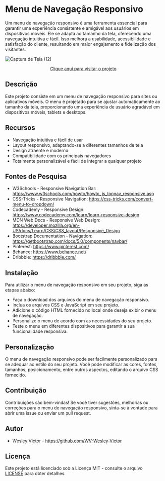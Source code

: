 # Menu de Navegação Responsivo
Um menu de navegação responsivo é uma ferramenta essencial para garantir uma experiência consistente e amigável aos usuários em dispositivos móveis. Ele se adapta ao tamanho da tela, oferecendo uma navegação intuitiva e fácil. Isso melhora a usabilidade, acessibilidade e satisfação do cliente, resultando em maior engajamento e fidelização dos visitantes.

![Captura de Tela (12)](https://github.com/WV-Wesley-Victor/Menu-de-Navegacao-Responsivo/assets/137107062/18866279-b48c-487c-89ba-98d25c31e7a7)

<p align="center">
  <a href="https://wv-wesley-victor.github.io/Menu-de-Navegacao-Responsivo/" target="_blank">Clique aqui para visitar o projeto</a>
</p>

## Descrição
Este projeto consiste em um menu de navegação responsivo para sites ou aplicativos móveis. O menu é projetado para se ajustar automaticamente ao tamanho da tela, proporcionando uma experiência de usuário agradável em dispositivos móveis, tablets e desktops.

## Recursos
* Navegação intuitiva e fácil de usar
* Layout responsivo, adaptando-se a diferentes tamanhos de tela
* Design atraente e moderno
* Compatibilidade com os principais navegadores
* Totalmente personalizável e fácil de integrar a qualquer projeto

## Fontes de Pesquisa
* W3Schools - Responsive Navigation Bar: https://www.w3schools.com/howto/howto_js_topnav_responsive.asp
* CSS-Tricks - Responsive Navigation: https://css-tricks.com/convert-menu-to-dropdown/
* Codecademy - Responsive Design: https://www.codecademy.com/learn/learn-responsive-design
* MDN Web Docs - Responsive Web Design: https://developer.mozilla.org/en-US/docs/Learn/CSS/CSS_layout/Responsive_Design
* Bootstrap Documentation - Navigation: https://getbootstrap.com/docs/5.0/components/navbar/
* Pinterest: https://www.pinterest.com/
* Behance: https://www.behance.net/
* Dribbble: https://dribbble.com/

## Instalação
Para utilizar o menu de navegação responsivo em seu projeto, siga as etapas abaixo:

* Faça o download dos arquivos do menu de navegação responsivo.
* Inclua os arquivos CSS e JavaScript em seu projeto.
* Adicione o código HTML fornecido no local onde deseja exibir o menu de navegação.
* Personalize o menu de acordo com as necessidades do seu projeto.
* Teste o menu em diferentes dispositivos para garantir a sua funcionalidade responsiva.

## Personalização
O menu de navegação responsivo pode ser facilmente personalizado para se adequar ao estilo do seu projeto. Você pode modificar as cores, fontes, tamanhos, posicionamento, entre outros aspectos, editando o arquivo CSS fornecido.

## Contribuição
Contribuições são bem-vindas! Se você tiver sugestões, melhorias ou correções para o menu de navegação responsivo, sinta-se à vontade para abrir uma issue ou enviar um pull request.

## Autor
* Wesley Victor - https://github.com/WV-Wesley-Victor

## Licença
Este projeto está licenciado sob a Licença MIT - consulte o arquivo [LICENSE](LICENSE)  para obter detalhes
